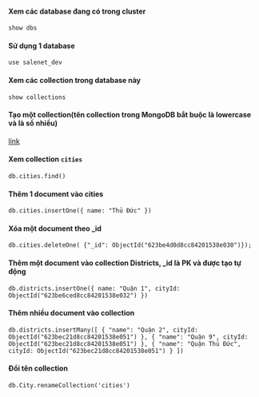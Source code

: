 #### Xem các database đang có trong cluster
`show dbs`

#### Sử dụng 1 database
`use salenet_dev`

#### Xem các collection trong database này
`show collections`

#### Tạo một collection(tên collection trong MongoDB bắt buộc là lowercase và là số nhiều)
[link](https://www.mongodb.com/docs/manual/reference/method/db.createCollection/)
#### Xem collection `cities`
`db.cities.find()`

#### Thêm 1 document vào cities
`db.cities.insertOne({
    name: "Thủ Đức"
})`

#### Xóa một document theo _id
`db.cities.deleteOne( {"_id": ObjectId("623be4d0d8cc84201538e030")});`

#### Thêm một document vào collection Districts, _id là PK và được tạo tự động
`db.districts.insertOne({
    name: "Quận 1",
    cityId: ObjectId("623be6ced8cc84201538e032")
})`

#### Thêm nhiều document vào collection
`db.districts.insertMany([
    {
        "name": "Quận 2",
        cityId: ObjectId("623bec21d8cc84201538e051")
    },
    {
        "name": "Quận 9",
        cityId: ObjectId("623bec21d8cc84201538e051")
    },
    {
        "name": "Quận Thủ Đức",
        cityId: ObjectId("623bec21d8cc84201538e051")
    }
])`

#### Đổi tên collection
`db.City.renameCollection('cities')`
